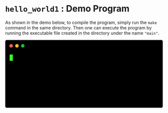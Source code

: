 # `hello_world1` : Demo Program

As shown in the demo below, to compile the program, simply run the `make` command in the same directory. Then one can execute the program by running the executable file created in the directory under the name `"main"`.

<p align="center">
  <img src="../_demos/hello_world1.svg" />
</p>
